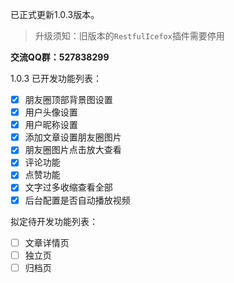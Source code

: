 已正式更新1.0.3版本。

> 升级须知：旧版本的`RestfulIcefox`插件需要停用

**交流QQ群：527838299**

1.0.3 已开发功能列表：
- [x] 朋友圈顶部背景图设置
- [x] 用户头像设置
- [x] 用户昵称设置
- [x] 添加文章设置朋友圈图片
- [x] 朋友圈图片点击放大查看
- [x] 评论功能
- [x] 点赞功能
- [x] 文字过多收缩查看全部
- [x] 后台配置是否自动播放视频

拟定待开发功能列表：
- [ ] 文章详情页
- [ ] 独立页
- [ ] 归档页
